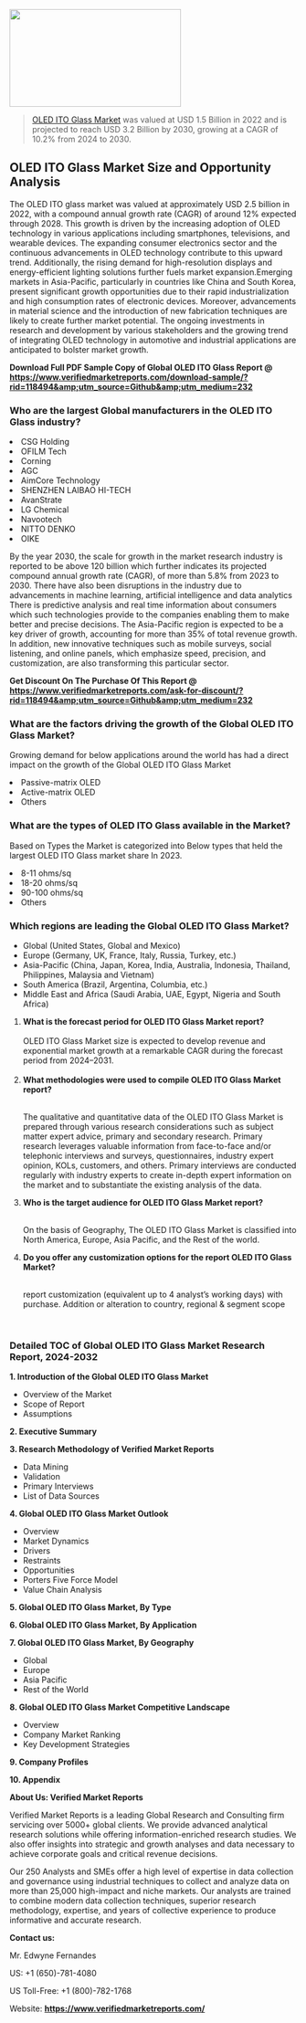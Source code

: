 <img src="https://ffe5etoiles.com/wp-content/uploads/2024/12/MST1-300x171.png" alt="" width="300" height="171" class="alignnone size-medium wp-image-20088" /><blockquote><p><p><a href="https://www.verifiedmarketreports.com/download-sample/?rid=118494&utm_source=Github&utm_medium=232" target="_blank">OLED ITO Glass Market</a> was valued at USD 1.5 Billion in 2022 and is projected to reach USD 3.2 Billion by 2030, growing at a CAGR of 10.2% from 2024 to 2030.</p></blockquote><p><h2>OLED ITO Glass Market Size and Opportunity Analysis</h2>The OLED ITO glass market was valued at approximately USD 2.5 billion in 2022, with a compound annual growth rate (CAGR) of around 12% expected through 2028. This growth is driven by the increasing adoption of OLED technology in various applications including smartphones, televisions, and wearable devices. The expanding consumer electronics sector and the continuous advancements in OLED technology contribute to this upward trend. Additionally, the rising demand for high-resolution displays and energy-efficient lighting solutions further fuels market expansion.Emerging markets in Asia-Pacific, particularly in countries like China and South Korea, present significant growth opportunities due to their rapid industrialization and high consumption rates of electronic devices. Moreover, advancements in material science and the introduction of new fabrication techniques are likely to create further market potential. The ongoing investments in research and development by various stakeholders and the growing trend of integrating OLED technology in automotive and industrial applications are anticipated to bolster market growth.</p><p class=""><strong>Download Full PDF Sample Copy of Global OLED ITO Glass Report @ <a href="https://www.verifiedmarketreports.com/download-sample/?rid=118494&amp;utm_source=Github&amp;utm_medium=232" target="_blank">https://www.verifiedmarketreports.com/download-sample/?rid=118494&amp;utm_source=Github&amp;utm_medium=232</a></strong></p><h3 id="" class="">Who are the largest Global manufacturers in the OLED ITO Glass industry?</h3><p><li>CSG Holding</li><li> OFILM Tech</li><li> Corning</li><li> AGC</li><li> AimCore Technology</li><li> SHENZHEN LAIBAO HI-TECH</li><li> AvanStrate</li><li> LG Chemical</li><li> Navootech</li><li> NITTO DENKO</li><li> OIKE</li></p><div class=""><div class="" dir="" data-message-author-role="" data-message-id="" data-message-model-slug=""><div class=""><div class=""><div class=""><div class="" dir="" data-message-author-role="" data-message-id="" data-message-model-slug=""><div class=""><div class=""><p>By the year 2030, the scale for growth in the market research industry is reported to be above 120 billion which further indicates its projected compound annual growth rate (CAGR), of more than 5.8% from 2023 to 2030. There have also been disruptions in the industry due to advancements in machine learning, artificial intelligence and data analytics There is predictive analysis and real time information about consumers which such technologies provide to the companies enabling them to make better and precise decisions. The Asia-Pacific region is expected to be a key driver of growth, accounting for more than 35% of total revenue growth. In addition, new innovative techniques such as mobile surveys, social listening, and online panels, which emphasize speed, precision, and customization, are also transforming this particular sector.</p><p><strong>Get Discount On The Purchase Of This Report @&nbsp; <a href="https://www.verifiedmarketreports.com/ask-for-discount/?rid=118494&amp;utm_source=Github&amp;utm_medium=232" target="_blank">https://www.verifiedmarketreports.com/ask-for-discount/?rid=118494&amp;utm_source=Github&amp;utm_medium=232</a></strong></p></div></div></div></div></div></div></div></div><h3 id="" class="">What are the factors driving the growth of the Global OLED ITO Glass Market?</h3><p id="" class="">Growing demand for below applications around the world has had a direct impact on the growth of the Global OLED ITO Glass Market</p><p id="" class=""><li>Passive-matrix OLED</li><li> Active-matrix OLED</li><li> Others</li></p><h3 id="" class="">What are the types of OLED ITO Glass available in the Market?</h3><p id="" class="">Based on Types the Market is categorized into Below types that held the largest OLED ITO Glass market share In 2023.</p><p id="" class=""><li>8-11 ohms/sq</li><li> 18-20 ohms/sq</li><li> 90-100 ohms/sq</li><li> Others</li></p><h3 id="" class="">Which regions are leading the Global OLED ITO Glass Market?</h3><ul><li>Global (United States, Global and Mexico)</li><li>Europe (Germany, UK, France, Italy, Russia, Turkey, etc.)</li><li>Asia-Pacific (China, Japan, Korea, India, Australia, Indonesia, Thailand, Philippines, Malaysia and Vietnam)</li><li>South America (Brazil, Argentina, Columbia, etc.)</li><li>Middle East and Africa (Saudi Arabia, UAE, Egypt, Nigeria and South Africa)</li></ul><p><ol><li><strong>What is the forecast period for OLED ITO Glass Market report?<br /></strong><br /><span data-sheets-root="1" data-sheets-value="{&quot;1&quot;:2,&quot;2&quot;:&quot;XXXX size is expected to develop revenue and exponential market growth at a remarkable CAGR during the forecast period from 2024&ndash;2030.&quot;}" data-sheets-userformat="{&quot;2&quot;:12674,&quot;4&quot;:{&quot;1&quot;:2,&quot;2&quot;:16776960},&quot;10&quot;:2,&quot;11&quot;:0,&quot;15&quot;:&quot;Arial&quot;,&quot;16&quot;:12}">OLED ITO Glass Market size is expected to develop revenue and exponential market growth at a remarkable CAGR during the forecast period from 2024&ndash;2031.</span><br /><br /></li><li><strong>What methodologies were used to compile OLED ITO Glass Market report?<br /><br /></strong><p>The qualitative and quantitative data of the&nbsp;OLED ITO Glass Market is prepared through various research considerations such as subject matter expert advice, primary and secondary research. Primary research leverages valuable information from face-to-face and/or telephonic interviews and surveys, questionnaires, industry expert opinion, KOLs, customers, and others. Primary interviews are conducted regularly with industry experts to create in-depth expert information on the market and to substantiate the existing analysis of the data.&nbsp;</p></li><li><strong>Who is the target audience for OLED ITO Glass Market report?<br /><br /></strong><p>On the basis of Geography, The&nbsp;OLED ITO Glass Market is classified into North America, Europe, Asia Pacific, and the Rest of the world.</p></li><li><strong>Do you offer any customization options for the report OLED ITO Glass Market?<br /><br /></strong><p>report customization (equivalent up to 4 analyst&rsquo;s working days) with purchase. Addition or alteration to country, regional &amp; segment scope</p><p>&nbsp;</p></li></ol></p><h3 id="" class="">Detailed TOC of Global OLED ITO Glass Market Research Report, 2024-2032</h3><p id="" class=""><strong>1. Introduction of the Global OLED ITO Glass Market</strong></p><ul><li>Overview of the Market</li><li>Scope of Report</li><li>Assumptions</li></ul><p id="" class=""><strong>2. Executive Summary</strong></p><p id="" class=""><strong>3. Research Methodology of&nbsp;Verified Market Reports</strong></p><ul><li>Data Mining</li><li>Validation</li><li>Primary Interviews</li><li>List of Data Sources</li></ul><p id="" class=""><strong>4. Global OLED ITO Glass Market Outlook</strong></p><ul><li>Overview</li><li>Market Dynamics</li><li>Drivers</li><li>Restraints</li><li>Opportunities</li><li>Porters Five Force Model</li><li>Value Chain Analysis</li></ul><p id="" class=""><strong>5. Global OLED ITO Glass Market, By&nbsp;Type</strong></p><p id="" class=""><strong>6. Global OLED ITO Glass Market, By Application</strong></p><p id="" class=""><strong>7. Global OLED ITO Glass Market, By Geography</strong></p><ul><li>Global</li><li>Europe</li><li>Asia Pacific</li><li>Rest of the World</li></ul><p id="" class=""><strong>8. Global OLED ITO Glass Market Competitive Landscape</strong></p><ul><li>Overview</li><li>Company Market Ranking</li><li>Key Development Strategies</li></ul><p id="" class=""><strong>9. Company Profiles</strong></p><p id="" class=""><strong>10. Appendix</strong></p><p id="" class=""><strong>About Us: Verified Market Reports</strong></p><p id="" class="">Verified Market Reports is a leading Global Research and Consulting firm servicing over 5000+ global clients. We provide advanced analytical research solutions while offering information-enriched research studies. We also offer insights into strategic and growth analyses and data necessary to achieve corporate goals and critical revenue decisions.</p><p id="" class="">Our 250 Analysts and SMEs offer a high level of expertise in data collection and governance using industrial techniques to collect and analyze data on more than 25,000 high-impact and niche markets. Our analysts are trained to combine modern data collection techniques, superior research methodology, expertise, and years of collective experience to produce informative and accurate research.</p><p id="" class=""><strong>Contact us:</strong></p><p id="" class="">Mr. Edwyne Fernandes</p><p id="" class="">US: +1 (650)-781-4080</p><p id="" class="">US Toll-Free: +1 (800)-782-1768</p><p id="" class="">Website: <a target="" data-test-app-aware-link=""><strong>https://www.verifiedmarketreports.com/</strong></a></p>
